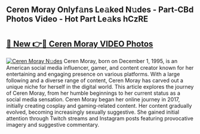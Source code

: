 ## Ceren Moray Onlyf𝚊ns Le𝚊ked N𝚞des - Part-CBd Photos Video - Hot Part Le𝚊ks hCzRE

# <h2><a href="http://ac20047.deff.icu/?id=Ceren+Moray">🔗 New 👉🔴 Ceren Moray VIDEO Photos</a></h2>

[![Ceren Moray N𝚞des](https://i.imgur.com/rIISA9y.gif)](http://ac20047.deff.icu/?id=Ceren+Moray)
Ceren Moray, born on December 1, 1995, is an American social media influencer, gamer, and content creator known for her entertaining and engaging presence on various platforms. With a large following and a diverse range of content, Ceren Moray has carved out a unique niche for herself in the digital world. This article explores the journey of Ceren Moray, from her humble beginnings to her current status as a social media sensation. Ceren Moray began her online journey in 2017, initially creating cosplay and gaming-related content. Her content gradually evolved, becoming increasingly sexually suggestive. She gained initial attention through Twitch streams and Instagram posts featuring provocative imagery and suggestive commentary.
